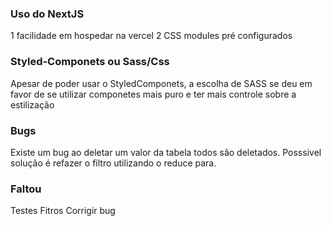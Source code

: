 
### Uso do NextJS
1 facilidade em hospedar na vercel
2 CSS modules pré configurados

### Styled-Componets ou Sass/Css
Apesar de poder usar o StyledComponets, a escolha de SASS se deu em favor de se utilizar componetes mais puro e ter mais controle sobre a estilização 

### Bugs

Existe um bug ao deletar um valor da tabela todos são deletados. Posssivel solução é refazer o filtro utilizando o reduce para.

### Faltou

Testes
Fitros
Corrigir bug
